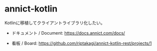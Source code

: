 # annict-kotlin

Kotlinに移植してクライアントライブラリ化したい。

- ドキュメント / Document: https://docs.annict.com/docs/

- 看板 / Board: https://github.com/riptakagi/annict-kotlin-rest/projects/1
